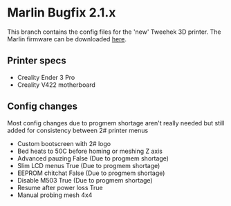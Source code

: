 # Marlin Bugfix 2.1.x
This branch contains the config files for the 'new' Tweehek 3D printer. The Marlin firmware can be downloaded [here](https://github.com/MarlinFirmware/Marlin/tree/bugfix-2.1.x).

## Printer specs
- Creality Ender 3 Pro
- Creality V422 motherboard

## Config changes
Most config changes due to progmem shortage aren't really needed but still added for consistency between 2# printer menus
- Custom bootscreen with 2# logo
- Bed heats to 50C before homing or meshing Z axis
- Advanced pauzing False (Due to progmem shortage)
- Slim LCD menus True (Due to progmem shortage)
- EEPROM chitchat False (Due to progmem shortage)
- Disable M503 True (Due to progmem shortage)
- Resume after power loss True
- Manual probing mesh 4x4
